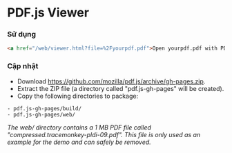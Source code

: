 # PDF.js Viewer

### Sử dụng
```html
<a href="/web/viewer.html?file=%2Fyourpdf.pdf">Open yourpdf.pdf with PDF.js</a>
```

### Cập nhật

* Download https://github.com/mozilla/pdf.js/archive/gh-pages.zip.
* Extract the ZIP file (a directory called "pdf.js-gh-pages" will be created).
* Copy the following directories to package:
```
- pdf.js-gh-pages/build/
- pdf.js-gh-pages/web/
```
_The web/ directory contains a 1 MB PDF file called "compressed.tracemonkey-pldi-09.pdf". This file is only used as an example for the demo and can safely be removed._
